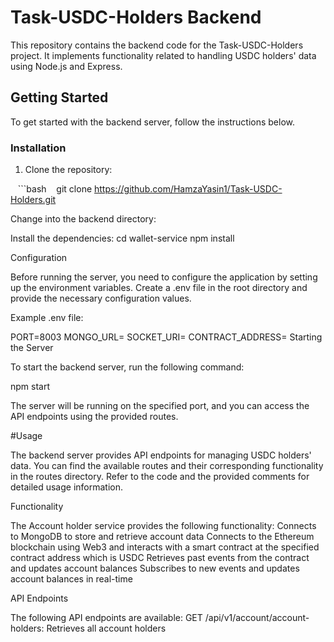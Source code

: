 <!-- Install dependencies:
cd wallet-service
npm install


Set up environment variables:

NODE_ENV=development
PORT=8003
MONGO_URL=<your-mongodb-connection-url>
SOCKET_URI=<your-socket-uri>
CONTRACT_ADDRESS=<your-contract-address>

npm start


Functionality
The Account holder service provides the following functionality:

Connects to MongoDB to store and retrieve account data
Connects to the Ethereum blockchain using Web3 and interacts with a smart contract at the specified contract address which is USDC
Retrieves past events from the contract and updates account balances
Subscribes to new events and updates account balances in real-time


API Endpoints
The following API endpoints are available:

GET /api/v1/account/account-holders: Retrieves all account holders



[9:37 pm] Fahad Aziz -->




# Task-USDC-Holders Backend

This repository contains the backend code for the Task-USDC-Holders project. It implements functionality related to handling USDC holders' data using Node.js and Express.
## Getting Started
To get started with the backend server, follow the instructions below.

### Installation
1. Clone the repository:

   ```bash
   git clone https://github.com/HamzaYasin1/Task-USDC-Holders.git

Change into the backend directory:

Install the dependencies:
cd wallet-service
npm install

Configuration

Before running the server, you need to configure the application by setting up the environment variables. Create a .env file in the root directory and provide the necessary configuration values.

Example .env file:

PORT=8003
MONGO_URL=<MongoDB connection URL>
SOCKET_URI=<WebSocket provider URI>
CONTRACT_ADDRESS=<USDC contract address>
Starting the Server

To start the backend server, run the following command:

npm start

The server will be running on the specified port, and you can access the API endpoints using the provided routes.

#Usage

The backend server provides API endpoints for managing USDC holders' data. You can find the available routes and their corresponding functionality in the routes directory. Refer to the code and the provided comments for detailed usage information.

Functionality

The Account holder service provides the following functionality:
Connects to MongoDB to store and retrieve account data
Connects to the Ethereum blockchain using Web3 and interacts with a smart contract at the specified contract address which is USDC
Retrieves past events from the contract and updates account balances
Subscribes to new events and updates account balances in real-time


API Endpoints

The following API endpoints are available:
GET /api/v1/account/account-holders: Retrieves all account holders
 






